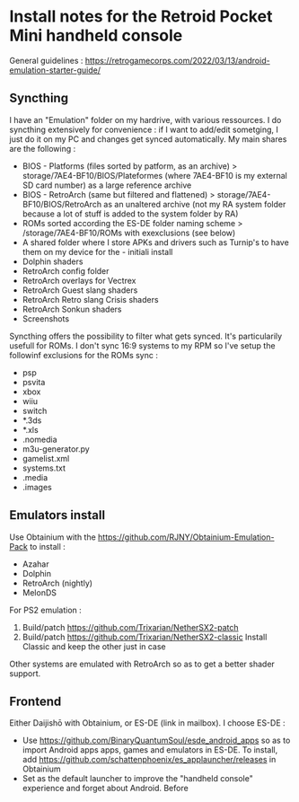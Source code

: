 # Install notes for the Retroid Pocket Mini handheld console

General guidelines : https://retrogamecorps.com/2022/03/13/android-emulation-starter-guide/

## Syncthing

I have an "Emulation" folder on my hardrive, with various ressources. I do syncthing extensively for convenience : if I want to add/edit sometging, I just do it on my PC and changes get synced automatically. My main shares are the following :
- BIOS - Platforms (files sorted by patform, as an archive) > storage/7AE4-BF10/BIOS/Plateformes (where 7AE4-BF10 is my external SD card number) as a large reference archive
- BIOS - RetroArch (same but filtered and flattened) > storage/7AE4-BF10/BIOS/RetroArch as an unaltered archive (not my RA system folder because a lot of stuff is added to the system folder by RA)
- ROMs sorted according the ES-DE folder naming scheme > /storage/7AE4-BF10/ROMs with exexclusions (see below)
- A shared folder where I store APKs and drivers such as Turnip's to have them on my device for the - initiali install
- Dolphin shaders
- RetroArch config folder
- RetroArch overlays for Vectrex
- RetroArch Guest slang shaders
- RetroArch Retro slang Crisis shaders
- RetroArch Sonkun shaders
- Screenshots

Syncthing offers the possibility to filter what gets synced. It's particularily usefull for ROMs. I don't sync 16:9 systems to my RPM so I've setup the followinf exclusions for the ROMs sync :
- psp
- psvita
- xbox
- wiiu
- switch
- *.3ds
- *.xls
- .nomedia
- m3u-generator.py
- gamelist.xml
- systems.txt
- .media
- .images

## Emulators install

Use Obtainium with the https://github.com/RJNY/Obtainium-Emulation-Pack to install :
- Azahar
- Dolphin
- RetroArch (nightly)
- MelonDS

For PS2 emulation :
1. Build/patch https://github.com/Trixarian/NetherSX2-patch
2. Build/patch https://github.com/Trixarian/NetherSX2-classic
Install Classic and keep the other just in case 

Other systems are emulated with RetroArch so as to get a better shader support.

## Frontend

Either Daijishō with Obtainium, or ES-DE (link in mailbox). I choose ES-DE :
- Use https://github.com/BinaryQuantumSoul/esde_android_apps so as to import Android apps apps, games and emulators in ES-DE. To install, add https://github.com/schattenphoenix/es_applauncher/releases in Obtainium
- Set as the default launcher to improve the "handheld console" experience and forget about Android. Before 



